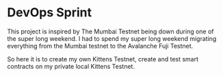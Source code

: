 # DevOps Sprint

This project is inspired by The Mumbai Testnet being down during one of the super long weekend. I had to spend my super long weekend migrating everything from the Mumbai testnet to the Avalanche Fuji Testnet.

So here it is to create my own Kittens Testnet, create and test smart contracts on my private local Kittens Testnet.
